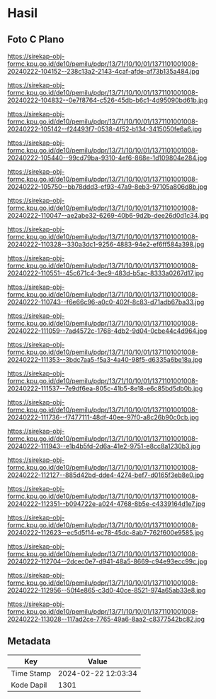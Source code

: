 # Hasil

## Foto C Plano

https://sirekap-obj-formc.kpu.go.id/de10/pemilu/pdpr/13/71/10/10/01/1371101001008-20240222-104152--238c13a2-2143-4caf-afde-af73b135a484.jpg

https://sirekap-obj-formc.kpu.go.id/de10/pemilu/pdpr/13/71/10/10/01/1371101001008-20240222-104832--0e7f8764-c526-45db-b6c1-4d95090bd61b.jpg

https://sirekap-obj-formc.kpu.go.id/de10/pemilu/pdpr/13/71/10/10/01/1371101001008-20240222-105142--f24493f7-0538-4f52-b134-3415050fe6a6.jpg

https://sirekap-obj-formc.kpu.go.id/de10/pemilu/pdpr/13/71/10/10/01/1371101001008-20240222-105440--99cd79ba-9310-4ef6-868e-1d109804e284.jpg

https://sirekap-obj-formc.kpu.go.id/de10/pemilu/pdpr/13/71/10/10/01/1371101001008-20240222-105750--bb78ddd3-ef93-47a9-8eb3-97105a806d8b.jpg

https://sirekap-obj-formc.kpu.go.id/de10/pemilu/pdpr/13/71/10/10/01/1371101001008-20240222-110047--ae2abe32-6269-40b6-9d2b-dee26d0d1c34.jpg

https://sirekap-obj-formc.kpu.go.id/de10/pemilu/pdpr/13/71/10/10/01/1371101001008-20240222-110328--330a3dc1-9256-4883-94e2-ef6ff584a398.jpg

https://sirekap-obj-formc.kpu.go.id/de10/pemilu/pdpr/13/71/10/10/01/1371101001008-20240222-110551--45c671c4-3ec9-483d-b5ac-8333a0267d17.jpg

https://sirekap-obj-formc.kpu.go.id/de10/pemilu/pdpr/13/71/10/10/01/1371101001008-20240222-110743--f6e66c96-a0c0-402f-8c83-d71adb67ba33.jpg

https://sirekap-obj-formc.kpu.go.id/de10/pemilu/pdpr/13/71/10/10/01/1371101001008-20240222-111059--7ad4572c-1768-4db2-9d04-0cbe44c4d964.jpg

https://sirekap-obj-formc.kpu.go.id/de10/pemilu/pdpr/13/71/10/10/01/1371101001008-20240222-111353--3bdc7aa5-f5a3-4a40-98f5-d6335a6be18a.jpg

https://sirekap-obj-formc.kpu.go.id/de10/pemilu/pdpr/13/71/10/10/01/1371101001008-20240222-111537--7e9df6ea-805c-41b5-8e18-e6c85bd5db0b.jpg

https://sirekap-obj-formc.kpu.go.id/de10/pemilu/pdpr/13/71/10/10/01/1371101001008-20240222-111736--f7477111-48df-40ee-97f0-a8c26b90c0cb.jpg

https://sirekap-obj-formc.kpu.go.id/de10/pemilu/pdpr/13/71/10/10/01/1371101001008-20240222-111943--e1b4b5fd-2d6a-41e2-9751-e8cc8a1230b3.jpg

https://sirekap-obj-formc.kpu.go.id/de10/pemilu/pdpr/13/71/10/10/01/1371101001008-20240222-112127--885d42bd-dde4-4274-bef7-d0165f3eb8e0.jpg

https://sirekap-obj-formc.kpu.go.id/de10/pemilu/pdpr/13/71/10/10/01/1371101001008-20240222-112351--b094722e-a024-4768-8b5e-c4339164d1e7.jpg

https://sirekap-obj-formc.kpu.go.id/de10/pemilu/pdpr/13/71/10/10/01/1371101001008-20240222-112623--ec5d5f14-ec78-45dc-8ab7-762f600e9585.jpg

https://sirekap-obj-formc.kpu.go.id/de10/pemilu/pdpr/13/71/10/10/01/1371101001008-20240222-112704--2dcec0e7-d941-48a5-8669-c94e93ecc99c.jpg

https://sirekap-obj-formc.kpu.go.id/de10/pemilu/pdpr/13/71/10/10/01/1371101001008-20240222-112956--50f4e865-c3d0-40ce-8521-974a65ab33e8.jpg

https://sirekap-obj-formc.kpu.go.id/de10/pemilu/pdpr/13/71/10/10/01/1371101001008-20240222-113028--117ad2ce-7765-49a6-8aa2-c8377542bc82.jpg


## Metadata

| Key        | Value               |
| ---------- | ------------------- |
| Time Stamp | 2024-02-22 12:03:34 |
| Kode Dapil | 1301                |



